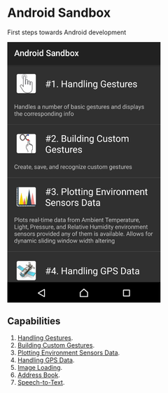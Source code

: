 # Android Sandbox
First steps towards Android development

<a href="app/src/main/java/androidsandbox/org/webyneter/app"><img alt="Android Sandbox application screenshot" src="[screenshots]/Android Sandbox.jpg" width="350" align="center"></a>

## Capabilities
1. [Handling Gestures](app/src/main/java/androidsandbox/org/webyneter/app/tasks/task1).
2. [Building Custom Gestures](app/src/main/java/androidsandbox/org/webyneter/app/tasks/task2).
3. [Plotting Environment Sensors Data](app/src/main/java/androidsandbox/org/webyneter/app/tasks/task3).
4. [Handling GPS Data](app/src/main/java/androidsandbox/org/webyneter/app/tasks/task4).
5. [Image Loading](app/src/main/java/androidsandbox/org/webyneter/app/tasks/task5).
6. [Address Book](app/src/main/java/androidsandbox/org/webyneter/app/tasks/task6).
7. [Speech-to-Text](app/src/main/java/androidsandbox/org/webyneter/app/tasks/task7).